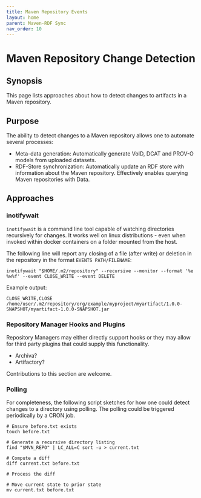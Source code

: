 ```yaml
---
title: Maven Repository Events
layout: home
parent: Maven-RDF Sync
nav_order: 10
---
```



# Maven Repository Change Detection

## Synopsis

This page lists approaches about how to detect changes to artifacts in a Maven repository.

## Purpose

The ability to detect changes to a Maven repository allows one to automate several processes:

* Meta-data generation: Automatically generate VoID, DCAT and PROV-O models from uploaded datasets.
* RDF-Store synchronization: Automatically update an RDF store with information about the Maven repository. Effectively enables querying Maven repositories with Data.

## Approaches

### inotifywait

`inotifywait` is a command line tool capable of watching directories recursively for changes.
It works well on linux distributions - even when invoked within docker containers on a folder mounted from the host.

The following line will report any closing of a file (after write) or deletion in the repository in the format `EVENTS PATH/FILENAME`:
```
inotifywait "$HOME/.m2/repository" --recursive --monitor --format '%e %w%f' --event CLOSE_WRITE --event DELETE
```

Example output:
```
CLOSE_WRITE,CLOSE /home/user/.m2/repository/org/example/myproject/myartifact/1.0.0-SNAPSHOT/myartifact-1.0.0-SNAPSHOT.jar
```

### Repository Manager Hooks and Plugins

Repository Managers may either directly support hooks or they may allow for third party plugins that could supply this functionality.

* Archiva?
* Artifactory?

Contributions to this section are welcome.

### Polling

For completeness, the following script sketches for how one could detect changes to a directory using polling.
The polling could be triggered periodically by a CRON job.

```
# Ensure before.txt exists
touch before.txt

# Generate a recursive directory listing
find "$MVN_REPO" | LC_ALL=C sort -u > current.txt

# Compute a diff
diff current.txt before.txt

# Process the diff

# Move current state to prior state
mv current.txt before.txt
```



